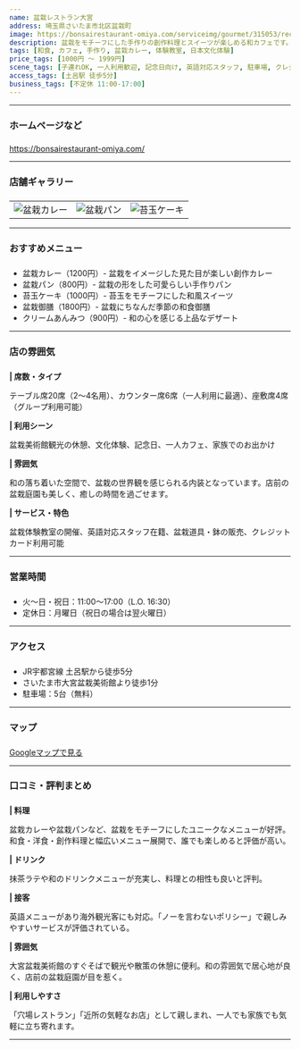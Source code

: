 ```yaml
---
name: 盆栽レストラン大宮
address: 埼玉県さいたま市北区盆栽町
image: https://bonsairestaurant-omiya.com/serviceimg/gourmet/315053/recommend-1743743387020-1525.jpg
description: 盆栽をモチーフにした手作りの創作料理とスイーツが楽しめる和カフェです。名物の盆栽カレーや苔玉ケーキなど、見た目も楽しいユニークなメニューが人気です。大宮盆栽村の中心に位置し、盆栽体験や和文化の交流も楽しめる特別な空間です。英語対応スタッフも在籍し、店前の盆栽庭園も美しく、盆栽村の雰囲気を存分に味わえます。
tags: [和食, カフェ, 手作り, 盆栽カレー, 体験教室, 日本文化体験]
price_tags: [1000円 〜 1999円]
scene_tags: [子連れOK, 一人利用歓迎, 記念日向け, 英語対応スタッフ, 駐車場, クレジットカード利用可]
access_tags: [土呂駅 徒歩5分]
business_tags: [不定休 11:00-17:00]
---
```


---

### **ホームページなど**
###

https://bonsairestaurant-omiya.com/

---

### **店舗ギャラリー**
###

|  |  |  |
| ---- | ---- | ---- |
| ![盆栽カレー](https://bonsairestaurant-omiya.com/serviceimg/gourmet/315053/menu/297902/img1-1747106343216-728.jpg) | ![盆栽パン](https://bonsairestaurant-omiya.com/serviceimg/gourmet/315053/menu/297906/img1-1747106603140-5414.jpg) | ![苔玉ケーキ](https://bonsairestaurant-omiya.com/serviceimg/gourmet/315053/menu/297871/img1-1747104917967-419.jpg) |

---

### **おすすめメニュー**
###

- 盆栽カレー（1200円）- 盆栽をイメージした見た目が楽しい創作カレー
- 盆栽パン（800円）- 盆栽の形をした可愛らしい手作りパン
- 苔玉ケーキ（1000円）- 苔玉をモチーフにした和風スイーツ
- 盆栽御膳（1800円）- 盆栽にちなんだ季節の和食御膳
- クリームあんみつ（900円）- 和の心を感じる上品なデザート

---

### **店の雰囲気**
###

**| 席数・タイプ**

テーブル席20席（2〜4名用）、カウンター席6席（一人利用に最適）、座敷席4席（グループ利用可能）

**| 利用シーン**

盆栽美術館観光の休憩、文化体験、記念日、一人カフェ、家族でのお出かけ

**| 雰囲気**

和の落ち着いた空間で、盆栽の世界観を感じられる内装となっています。店前の盆栽庭園も美しく、癒しの時間を過ごせます。

**| サービス・特色**

盆栽体験教室の開催、英語対応スタッフ在籍、盆栽道具・鉢の販売、クレジットカード利用可能

---

### **営業時間**
###

- 火〜日・祝日：11:00〜17:00（L.O. 16:30）
- 定休日：月曜日（祝日の場合は翌火曜日）

---

### **アクセス**
###

- JR宇都宮線 土呂駅から徒歩5分
- さいたま市大宮盆栽美術館より徒歩1分
- 駐車場：5台（無料）

---

### **マップ**
###

[Googleマップで見る](https://www.google.com/maps?q=埼玉県さいたま市北区盆栽町)

---

### **口コミ・評判まとめ**
###

**| 料理**

盆栽カレーや盆栽パンなど、盆栽をモチーフにしたユニークなメニューが好評。和食・洋食・創作料理と幅広いメニュー展開で、誰でも楽しめると評価が高い。

**| ドリンク**

抹茶ラテや和のドリンクメニューが充実し、料理との相性も良いと評判。

**| 接客**

英語メニューがあり海外観光客にも対応。「ノーを言わないポリシー」で親しみやすいサービスが評価されている。

**| 雰囲気**

大宮盆栽美術館のすぐそばで観光や散策の休憩に便利。和の雰囲気で居心地が良く、店前の盆栽庭園が目を惹く。

**| 利用しやすさ**

「穴場レストラン」「近所の気軽なお店」として親しまれ、一人でも家族でも気軽に立ち寄れます。

---

